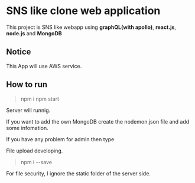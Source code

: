 # SNS like clone web application

This project is SNS like webapp using **graphQL(with apollo)**, **react.js**, **node.js** and **MongoDB**

## Notice
This App will use AWS service.

## How to run
>npm i
>npm start

Server will runnig.

If you want to add the own MongoDB create the nodemon.json file and add some infomation. 

If you have any problem for admin then type

File upload developing.

>npm i --save

For file security, I ignore the static folder of the server side.
